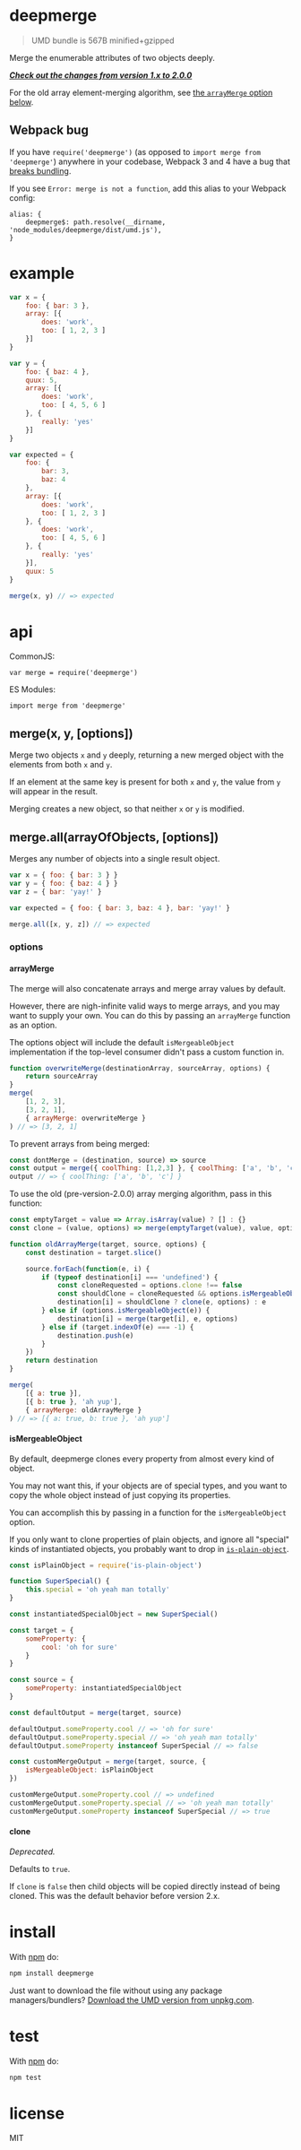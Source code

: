 deepmerge
=========

> UMD bundle is 567B minified+gzipped

Merge the enumerable attributes of two objects deeply.

[***Check out the changes from version 1.x to 2.0.0***](https://github.com/KyleAMathews/deepmerge/blob/master/changelog.md#200)

For the old array element-merging algorithm, see [the `arrayMerge` option below](#arraymerge).

## Webpack bug

If you have `require('deepmerge')` (as opposed to `import merge from 'deepmerge'`) anywhere in your codebase, Webpack 3 and 4 have a bug that [breaks bundling](https://github.com/webpack/webpack/issues/6584).

If you see `Error: merge is not a function`, add this alias to your Webpack config:

```
alias: {
	deepmerge$: path.resolve(__dirname, 'node_modules/deepmerge/dist/umd.js'),
}
```

example
=======

<!--js
var merge = require('./')
-->

```js
var x = {
	foo: { bar: 3 },
	array: [{
		does: 'work',
		too: [ 1, 2, 3 ]
	}]
}

var y = {
	foo: { baz: 4 },
	quux: 5,
	array: [{
		does: 'work',
		too: [ 4, 5, 6 ]
	}, {
		really: 'yes'
	}]
}

var expected = {
	foo: {
		bar: 3,
		baz: 4
	},
	array: [{
		does: 'work',
		too: [ 1, 2, 3 ]
	}, {
		does: 'work',
		too: [ 4, 5, 6 ]
	}, {
		really: 'yes'
	}],
	quux: 5
}

merge(x, y) // => expected
```

api
=======

CommonJS:
```
var merge = require('deepmerge')
```

ES Modules:
```
import merge from 'deepmerge'
```

merge(x, y, [options])
-----------

Merge two objects `x` and `y` deeply, returning a new merged object with the
elements from both `x` and `y`.

If an element at the same key is present for both `x` and `y`, the value from
`y` will appear in the result.

Merging creates a new object, so that neither `x` or `y` is modified.

merge.all(arrayOfObjects, [options])
-----------

Merges any number of objects into a single result object.

```js
var x = { foo: { bar: 3 } }
var y = { foo: { baz: 4 } }
var z = { bar: 'yay!' }

var expected = { foo: { bar: 3, baz: 4 }, bar: 'yay!' }

merge.all([x, y, z]) // => expected
```

### options

#### arrayMerge

The merge will also concatenate arrays and merge array values by default.

However, there are nigh-infinite valid ways to merge arrays, and you may want to supply your own.  You can do this by passing an `arrayMerge` function as an option.

The options object will include the default `isMergeableObject` implementation if the top-level consumer didn't pass a custom function in.

```js
function overwriteMerge(destinationArray, sourceArray, options) {
	return sourceArray
}
merge(
	[1, 2, 3],
	[3, 2, 1],
	{ arrayMerge: overwriteMerge }
) // => [3, 2, 1]
```

To prevent arrays from being merged:

```js
const dontMerge = (destination, source) => source
const output = merge({ coolThing: [1,2,3] }, { coolThing: ['a', 'b', 'c'] }, { arrayMerge: dontMerge })
output // => { coolThing: ['a', 'b', 'c'] }
```

To use the old (pre-version-2.0.0) array merging algorithm, pass in this function:

```js
const emptyTarget = value => Array.isArray(value) ? [] : {}
const clone = (value, options) => merge(emptyTarget(value), value, options)

function oldArrayMerge(target, source, options) {
	const destination = target.slice()

	source.forEach(function(e, i) {
		if (typeof destination[i] === 'undefined') {
			const cloneRequested = options.clone !== false
			const shouldClone = cloneRequested && options.isMergeableObject(e)
			destination[i] = shouldClone ? clone(e, options) : e
		} else if (options.isMergeableObject(e)) {
			destination[i] = merge(target[i], e, options)
		} else if (target.indexOf(e) === -1) {
			destination.push(e)
		}
	})
	return destination
}

merge(
	[{ a: true }],
	[{ b: true }, 'ah yup'],
	{ arrayMerge: oldArrayMerge }
) // => [{ a: true, b: true }, 'ah yup']
```

#### isMergeableObject

By default, deepmerge clones every property from almost every kind of object.

You may not want this, if your objects are of special types, and you want to copy the whole object instead of just copying its properties.

You can accomplish this by passing in a function for the `isMergeableObject` option.

If you only want to clone properties of plain objects, and ignore all "special" kinds of instantiated objects, you probably want to drop in [`is-plain-object`](https://github.com/jonschlinkert/is-plain-object).

```js
const isPlainObject = require('is-plain-object')

function SuperSpecial() {
	this.special = 'oh yeah man totally'
}

const instantiatedSpecialObject = new SuperSpecial()

const target = {
	someProperty: {
		cool: 'oh for sure'
	}
}

const source = {
	someProperty: instantiatedSpecialObject
}

const defaultOutput = merge(target, source)

defaultOutput.someProperty.cool // => 'oh for sure'
defaultOutput.someProperty.special // => 'oh yeah man totally'
defaultOutput.someProperty instanceof SuperSpecial // => false

const customMergeOutput = merge(target, source, {
	isMergeableObject: isPlainObject
})

customMergeOutput.someProperty.cool // => undefined
customMergeOutput.someProperty.special // => 'oh yeah man totally'
customMergeOutput.someProperty instanceof SuperSpecial // => true
```

#### clone

*Deprecated.*

Defaults to `true`.

If `clone` is `false` then child objects will be copied directly instead of being cloned.  This was the default behavior before version 2.x.

install
=======

With [npm](http://npmjs.org) do:

```sh
npm install deepmerge
```

Just want to download the file without using any package managers/bundlers?  [Download the UMD version from unpkg.com](https://unpkg.com/deepmerge/dist/umd.js).

test
====

With [npm](http://npmjs.org) do:

```sh
npm test
```

license
=======

MIT
